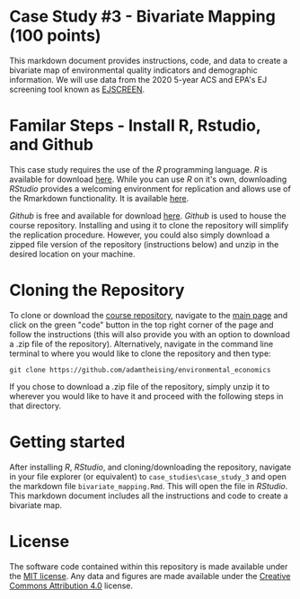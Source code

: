 # Case Study #3 - Bivariate Mapping (100 points)

This markdown document provides instructions, code, and data to create a bivariate map of environmental quality indicators and demographic information. We will use data from the 2020 5-year ACS and EPA's EJ screening tool known as [EJSCREEN](https://www.epa.gov/ejscreen/download-ejscreen-data). 

# Familar Steps - Install R, Rstudio, and Github
This case study requires the use of the *R* programming language. *R* is available for download [here](https://www.r-project.org/). While you can use *R* on it's own, downloading *RStudio* provides a welcoming environment for replication and allows use of the Rmarkdown functionality. It is available [here](https://www.rstudio.com/products/rstudio/).

*Github* is free and available for download [here](https://desktop.github.com/). *Github* is used to house the course repository. Installing and using it to clone the repository will simplify the replication procedure. However, you could also simply download a zipped file version of the repository (instructions below) and unzip in the desired location on your machine.

# Cloning the Repository
To clone or download the [course repository](https://github.com/adamtheising/environmental_economics), navigate to the [main page](https://github.com/adamtheising/environmental_economics) and click on the green "code" button in the top right corner of the page and follow the instructions (this will also provide you with an option to download a .zip file of the repository). Alternatively, navigate in the command line terminal to where you would like to clone the repository and then type:

```
git clone https://github.com/adamtheising/environmental_economics
```

If you chose to download a .zip file of the repository, simply unzip it to wherever you would like to have it and proceed with the following steps in that directory.

# Getting started 
After installing *R*, *RStudio*, and cloning/downloading the repository, navigate in your file explorer (or equivalent) to `case_studies\case_study_3` and open the markdown file `bivariate_mapping.Rmd`. This will open the file in *RStudio*. This markdown document includes all the instructions and code to create a bivariate map. 

# License
The software code contained within this repository is made available under the [MIT license](http://opensource.org/licenses/mit-license.php). Any data and figures are made available under the [Creative Commons Attribution 4.0](https://creativecommons.org/licenses/by/4.0/) license.

